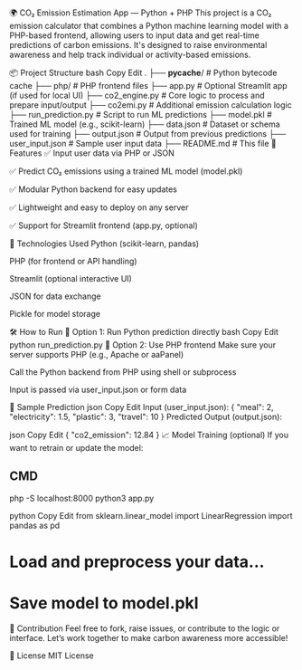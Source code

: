 🌍 CO₂ Emission Estimation App — Python + PHP
This project is a CO₂ emission calculator that combines a Python machine learning model with a PHP-based frontend, allowing users to input data and get real-time predictions of carbon emissions. It's designed to raise environmental awareness and help track individual or activity-based emissions.

📦 Project Structure
bash
Copy
Edit
.
├── __pycache__/           # Python bytecode cache
├── php/                   # PHP frontend files
├── app.py                 # Optional Streamlit app (if used for local UI)
├── co2_engine.py          # Core logic to process and prepare input/output
├── co2emi.py              # Additional emission calculation logic
├── run_prediction.py      # Script to run ML predictions
├── model.pkl              # Trained ML model (e.g., scikit-learn)
├── data.json              # Dataset or schema used for training
├── output.json            # Output from previous predictions
├── user_input.json        # Sample user input data
├── README.md              # This file
🚀 Features
✅ Input user data via PHP or JSON

✅ Predict CO₂ emissions using a trained ML model (model.pkl)

✅ Modular Python backend for easy updates

✅ Lightweight and easy to deploy on any server

✅ Support for Streamlit frontend (app.py, optional)

🧠 Technologies Used
Python (scikit-learn, pandas)

PHP (for frontend or API handling)

Streamlit (optional interactive UI)

JSON for data exchange

Pickle for model storage

🛠️ How to Run
🔹 Option 1: Run Python prediction directly
bash
Copy
Edit
python run_prediction.py
🔹 Option 2: Use PHP frontend
Make sure your server supports PHP (e.g., Apache or aaPanel)

Call the Python backend from PHP using shell or subprocess

Input is passed via user_input.json or form data

🧪 Sample Prediction
json
Copy
Edit
Input (user_input.json):
{
  "meal": 2,
  "electricity": 1.5,
  "plastic": 3,
  "travel": 10
}
Predicted Output (output.json):

json
Copy
Edit
{
  "co2_emission": 12.84
}
📈 Model Training (optional)
If you want to retrain or update the model:

## CMD
php -S localhost:8000
python3 app.py

python
Copy
Edit
from sklearn.linear_model import LinearRegression
import pandas as pd
# Load and preprocess your data...
# Save model to model.pkl
🤝 Contribution
Feel free to fork, raise issues, or contribute to the logic or interface. Let’s work together to make carbon awareness more accessible!

📄 License
MIT License
